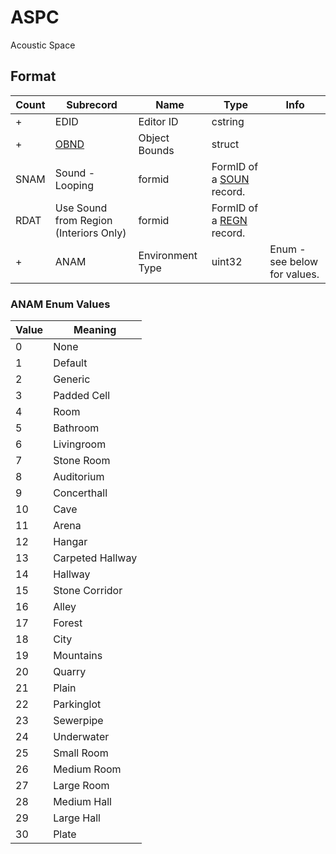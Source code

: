 ASPC
====

Acoustic Space

## Format

Count | Subrecord | Name | Type | Info
------|-------|------|------|-----
+ | EDID | Editor ID | cstring |
+ | [OBND](Fields/OBND.md) | Object Bounds | struct |
 | SNAM | Sound - Looping | formid | FormID of a [SOUN](SOUN.md) record.
 | RDAT | Use Sound from Region (Interiors Only) | formid | FormID of a [REGN](REGN.md) record.
+ | ANAM | Environment Type | uint32 | Enum - see below for values.

### ANAM Enum Values

Value | Meaning
------|--------
0 | None
1 | Default
2 | Generic
3 | Padded Cell
4 | Room
5 | Bathroom
6 | Livingroom
7 | Stone Room
8 | Auditorium
9 | Concerthall
10 | Cave
11 | Arena
12 | Hangar
13 | Carpeted Hallway
14 | Hallway
15 | Stone Corridor
16 | Alley
17 | Forest
18 | City
19 | Mountains
20 | Quarry
21 | Plain
22 | Parkinglot
23 | Sewerpipe
24 | Underwater
25 | Small Room
26 | Medium Room
27 | Large Room
28 | Medium Hall
29 | Large Hall
30 | Plate
